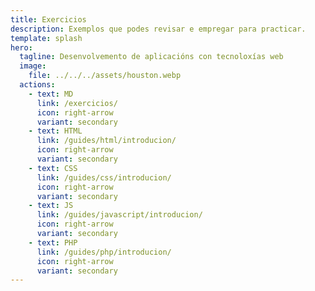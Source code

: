 ```yaml
---
title: Exercicios
description: Exemplos que podes revisar e empregar para practicar.
template: splash
hero:
  tagline: Desenvolvemento de aplicacións con tecnoloxías web
  image:
    file: ../../../assets/houston.webp
  actions:
    - text: MD
      link: /exercicios/
      icon: right-arrow
      variant: secondary
    - text: HTML
      link: /guides/html/introducion/
      icon: right-arrow
      variant: secondary	
    - text: CSS
      link: /guides/css/introducion/
      icon: right-arrow
      variant: secondary    
    - text: JS
      link: /guides/javascript/introducion/
      icon: right-arrow
      variant: secondary
    - text: PHP
      link: /guides/php/introducion/
      icon: right-arrow
      variant: secondary
---
```


